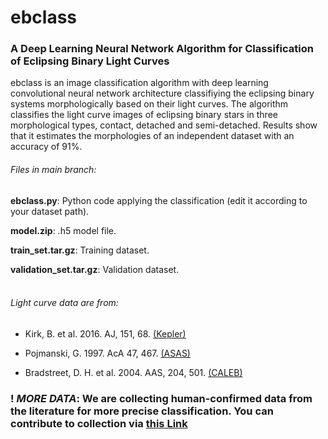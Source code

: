 # ebclass
### A Deep Learning Neural Network Algorithm for Classification of Eclipsing Binary Light Curves

ebclass is an image classification algorithm with deep learning convolutional neural network architecture classifiying the eclipsing binary systems morphologically based on their light curves. The algorithm classifies the light curve images of eclipsing binary stars in three morphological types, contact, detached and semi-detached. Results show that it estimates the morphologies of an independent dataset with an accuracy of 91\%.
<br>
###### *Files in main branch*:

**ebclass.py**: Python code applying the classification (edit it according to your dataset path).

**model.zip**: .h5 model file.

**train_set.tar.gz**: Training dataset.

**validation_set.tar.gz**: Validation dataset.
<br>
<br>
###### *Light curve data are from*:

- Kirk, B. et al. 2016. AJ, 151, 68. [(Kepler)](http://keplerebs.villanova.edu)

- Pojmanski, G. 1997. AcA 47, 467. [(ASAS)](http://www.astrouw.edu.pl/asas/)

- Bradstreet, D. H. et al. 2004. AAS, 204, 501. [(CALEB)](http://caleb.eastern.edu)

### **! *MORE DATA*: We are collecting human-confirmed data from the literature for more precise classification. You can contribute to collection via** [this Link](https://docs.google.com/forms/d/e/1FAIpQLSf-Yp_EK9AIdjvRKyflKlc0IjC4RXkIClbWl2PXqXKukfbNHQ/viewform?usp=sf_link)

